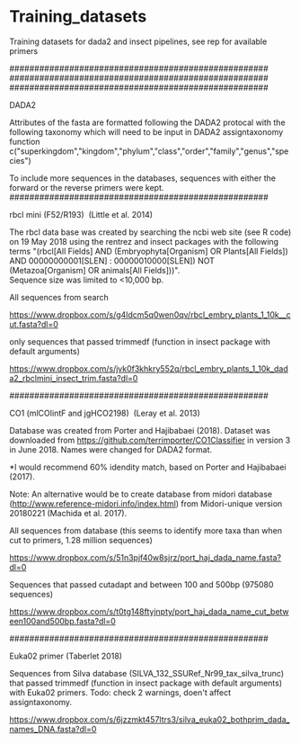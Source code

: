 # Training_datasets
Training datasets for dada2 and insect pipelines, see rep for available primers

####################################################
####################################################
####################################################

DADA2

Attributes of the fasta are formatted following the DADA2 protocal with 
the following taxonomy which will need to be input in DADA2 assigntaxonomy function
c("superkingdom","kingdom","phylum","class","order","family","genus","species")

To include more sequences in the databases, sequences with either the forward or the reverse primers were kept.
####################################################

rbcl mini (F52/R193)  (Little et al. 2014)

The rbcl data base was created by searching the ncbi web site (see R code) on 19 May 2018 using the 
rentrez and insect packages with the following terms "(rbcl[All Fields] AND (Embryophyta[Organism] OR Plants[All Fields]) 
AND 00000000001[SLEN] : 00000010000[SLEN]) NOT (Metazoa[Organism] OR animals[All Fields]))".  
Sequence size was limited to <10,000 bp. 

All sequences from search

https://www.dropbox.com/s/g4ldcm5q0wen0qv/rbcl_embry_plants_1_10k__cut.fasta?dl=0


only sequences that passed trimmedf (function in insect package with default arguments)

https://www.dropbox.com/s/jvk0f3khkry552q/rbcl_embry_plants_1_10k_dada2_rbclmini_insect_trim.fasta?dl=0

####################################################

CO1 (mlCOIintF and jgHCO2198)  (Leray et al. 2013)

Database was created from Porter and Hajibabaei (2018). Dataset was downloaded from https://github.com/terrimporter/CO1Classifier in version 3 in June 2018. Names were changed for DADA2 format. 

*I would recommend 60% idendity match, based on Porter and Hajibabaei (2017).

Note: An alternative would be to create database from midori database (http://www.reference-midori.info/index.html) from Midori-unique version 20180221 (Machida et al. 2017). 


All sequences from database (this seems to identify more taxa than when cut to primers, 1.28 million sequences)

https://www.dropbox.com/s/51n3pjf40w8sjrz/port_haj_dada_name.fasta?dl=0

Sequences that passed cutadapt and between 100 and 500bp (975080 sequences)

https://www.dropbox.com/s/t0tg148ftyjnpty/port_haj_dada_name_cut_between100and500bp.fasta?dl=0

####################################################

Euka02 primer (Taberlet 2018)

Sequences from Silva database (SILVA_132_SSURef_Nr99_tax_silva_trunc) that passed trimmedf (function in insect package with default arguments) with Euka02 primers.
Todo: check 2 warnings, doen't affect assigntaxonomy.

https://www.dropbox.com/s/6jzzmkt457ltrs3/silva_euka02_bothprim_dada_names_DNA.fasta?dl=0
